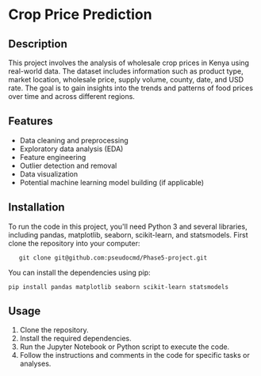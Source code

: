 # Crop Price Prediction 
## Description
This project involves the analysis of wholesale crop prices in Kenya using real-world data. The dataset includes information such as product type, market location, wholesale price, supply volume, county, date, and USD rate. The goal is to gain insights into the trends and patterns of food prices over time and across different regions.

## Features
- Data cleaning and preprocessing
- Exploratory data analysis (EDA)
- Feature engineering
- Outlier detection and removal
- Data visualization
- Potential machine learning model building (if applicable)

## Installation
To run the code in this project, you'll need Python 3 and several libraries, including pandas, matplotlib, seaborn, scikit-learn, and statsmodels. First clone the repository into your computer:

       git clone git@github.com:pseudocmd/Phase5-project.git

You can install the dependencies using pip:

    pip install pandas matplotlib seaborn scikit-learn statsmodels

## Usage
1. Clone the repository.
2. Install the required dependencies.
3. Run the Jupyter Notebook or Python script to execute the code.
4. Follow the instructions and comments in the code for specific tasks or analyses.
